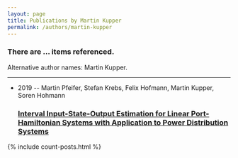 ```yaml
---
layout: page
title: Publications by Martin Kupper
permalink: /authors/martin-kupper
---
```


<h3 id="number-posts">There are ... items referenced.</h3>
<p id='info-authors'>Alternative author names: Martin Kupper.</p>
<hr />
<ul class="post-list">
<li><span class='post-meta'>2019 -- Martin Pfeifer, Stefan Krebs, Felix Hofmann, Martin Kupper, Soren Hohmann</span><h3><a class='post-link' href="{{ site.baseurl }}/interval-input-state-output-estimation-for-linear-port-hamiltonian-systems-with-application-to-power-distribution-systems">Interval Input-State-Output Estimation for Linear Port-Hamiltonian Systems with Application to Power Distribution Systems</a></h3></li>

</ul>
{% include count-posts.html %}
